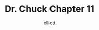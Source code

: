 ---
author: elliott
layout: post
title: "Dr. Chuck Chapter 11"
categories: reading
link: https://books.trinket.io/pfe/11-regex.html
published: false
---
